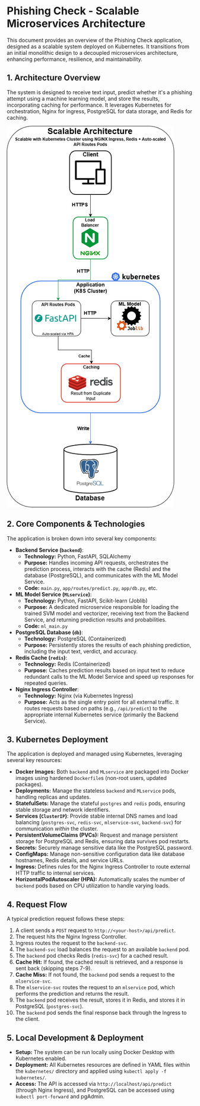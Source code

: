 # Phishing Check - Scalable Microservices Architecture

This document provides an overview of the Phishing Check application, designed as a scalable system deployed on Kubernetes. It transitions from an initial monolithic design to a decoupled microservices architecture, enhancing performance, resilience, and maintainability.

## 1. Architecture Overview

The system is designed to receive text input, predict whether it's a phishing attempt using a machine learning model, and store the results, incorporating caching for performance. It leverages Kubernetes for orchestration, Nginx for ingress, PostgreSQL for data storage, and Redis for caching.

![Scalable Architecture Diagram](/ScalableArchitecture.drawio.png)

## 2. Core Components & Technologies

The application is broken down into several key components:

- **Backend Service (`backend`)**:
  - **Technology:** Python, FastAPI, SQLAlchemy
  - **Purpose:** Handles incoming API requests, orchestrates the prediction process, interacts with the cache (Redis) and the database (PostgreSQL), and communicates with the ML Model Service.
  - **Code:** `main.py`, `app/routes/predict.py`, `app/db.py`, etc.
- **ML Model Service (`MLservice`)**:
  - **Technology:** Python, FastAPI, Scikit-learn (Joblib)
  - **Purpose:** A dedicated microservice responsible for loading the trained SVM model and vectorizer, receiving text from the Backend Service, and returning prediction results and probabilities.
  - **Code:** `ml_main.py`
- **PostgreSQL Database (`db`)**:
  - **Technology:** PostgreSQL (Containerized)
  - **Purpose:** Persistently stores the results of each phishing prediction, including the input text, verdict, and accuracy.
- **Redis Cache (`redis`)**:
  - **Technology:** Redis (Containerized)
  - **Purpose:** Caches prediction results based on input text to reduce redundant calls to the ML Model Service and speed up responses for repeated queries.
- **Nginx Ingress Controller**:
  - **Technology:** Nginx (via Kubernetes Ingress)
  - **Purpose:** Acts as the single entry point for all external traffic. It routes requests based on paths (e.g., `/api/predict`) to the appropriate internal Kubernetes service (primarily the Backend Service).

## 3. Kubernetes Deployment

The application is deployed and managed using Kubernetes, leveraging several key resources:

- **Docker Images:** Both `backend` and `MLservice` are packaged into Docker images using hardened `Dockerfile`s (non-root users, updated packages).
- **Deployments:** Manage the stateless `backend` and `MLservice` pods, handling replicas and updates.
- **StatefulSets:** Manage the stateful `postgres` and `redis` pods, ensuring stable storage and network identifiers.
- **Services (`ClusterIP`)**: Provide stable internal DNS names and load balancing (`postgres-svc`, `redis-svc`, `mlservice-svc`, `backend-svc`) for communication _within_ the cluster.
- **PersistentVolumeClaims (PVCs):** Request and manage persistent storage for PostgreSQL and Redis, ensuring data survives pod restarts.
- **Secrets:** Securely manage sensitive data like the PostgreSQL password.
- **ConfigMaps:** Manage non-sensitive configuration data like database hostnames, Redis details, and service URLs.
- **Ingress:** Defines rules for the Nginx Ingress Controller to route external HTTP traffic to internal services.
- **HorizontalPodAutoscaler (HPA):** Automatically scales the number of `backend` pods based on CPU utilization to handle varying loads.

## 4. Request Flow

A typical prediction request follows these steps:

1.  A client sends a `POST` request to `http://<your-host>/api/predict`.
2.  The request hits the Nginx Ingress Controller.
3.  Ingress routes the request to the `backend-svc`.
4.  The `backend-svc` load balances the request to an available `backend` pod.
5.  The `backend` pod checks Redis (`redis-svc`) for a cached result.
6.  **Cache Hit:** If found, the cached result is retrieved, and a response is sent back (skipping steps 7-9).
7.  **Cache Miss:** If not found, the `backend` pod sends a request to the `mlservice-svc`.
8.  The `mlservice-svc` routes the request to an `mlservice` pod, which performs the prediction and returns the result.
9.  The `backend` pod receives the result, stores it in Redis, and stores it in PostgreSQL (`postgres-svc`).
10. The `backend` pod sends the final response back through the Ingress to the client.

## 5. Local Development & Deployment

- **Setup:** The system can be run locally using Docker Desktop with Kubernetes enabled.
- **Deployment:** All Kubernetes resources are defined in YAML files within the `kubernetes/` directory and applied using `kubectl apply -f kubernetes/`.
- **Access:** The API is accessed via `http://localhost/api/predict` (through Nginx Ingress), and PostgreSQL can be accessed using `kubectl port-forward` and pgAdmin.
